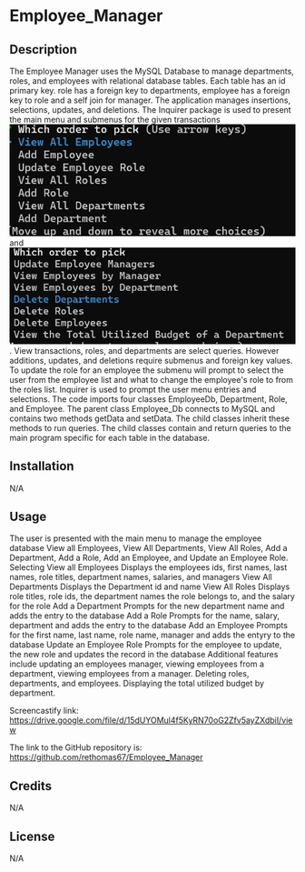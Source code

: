 # Employee_Manager

## Description

The Employee Manager uses the MySQL Database to manage departments, roles, and employees with relational database tables. Each table has an id primary key. role has a foreign key to departments, employee has a foreign key to role and a self join for manager. The application manages insertions, selections, updates, and deletions. The Inquirer package is used to present the main menu and submenus for the given transactions
![alt text](image.png) and ![alt text](image-1.png). View transactions, roles, and departments are select queries.
However additions, updates, and deletions require submenus and foreign key values. To update the role for an employee the submenu will prompt to select the user from the employee list and what to change the employee's role to from the roles list. Inquirer is used to prompt the user menu entries and selections. The code imports four classes
EmployeeDb, Department, Role, and Employee. The parent class Employee_Db connects to MySQL and contains two methods getData and setData. The child classes inherit these methods to run queries. The child classes contain and return queries to the main program specific for each table in the database.

## Installation

N/A

## Usage

The user is presented with the main menu to manage the employee database
View all Employees, View All Departments, View All Roles, Add a Department, Add a Role,
Add an Employee, and Update an Employee Role.
Selecting
View all Employees
Displays the employees ids, first names, last names, role titles, department names, salaries, and managers
View All Departments
Displays the Department id and name
View All Roles
Displays role titles, role ids, the department names the role belongs to, and the salary for the role
Add a Department
Prompts for the new department name and adds the entry to the database
Add a Role
Prompts for the name, salary, department and adds the entry to the database
Add an Employee
Prompts for the first name, last name, role name, manager and adds the entyry to the database
Update an Employee Role
Prompts for the employee to update, the new role and updates the record in the database
Additional features include updating an employees manager, viewing employees from a department, viewing employees from a manager. Deleting roles, departments, and employees. Displaying the total utilized budget by department.

Screencastify link:
https://drive.google.com/file/d/15dUYOMul4f5KyRN70oG2Zfv5ayZXdbiI/view

The link to the GitHub repository is:
https://github.com/rethomas67/Employee_Manager

## Credits

N/A

## License

N/A
